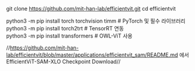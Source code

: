 git clone https://github.com/mit-han-lab/efficientvit.git
cd efficientvit

python3 -m pip install torch torchvision timm           # PyTorch 및 필수 라이브러리  
python3 -m pip install torch2trt                        # TensorRT 연동  
python3 -m pip install transformers                     # OWL-ViT 사용  

//https://github.com/mit-han-lab/efficientvit/blob/master/applications/efficientvit_sam/README.md 에서 EfficientViT-SAM-XLO Checkpoint Download//

